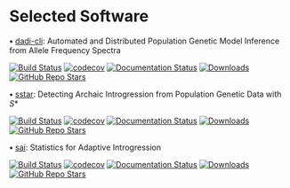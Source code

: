 # Selected Software

<strong>•</strong> [dadi-cli](https://github.com/xin-huang/dadi-cli): Automated and Distributed Population Genetic Model Inference from Allele Frequency Spectra 

[![Build Status](https://img.shields.io/github/actions/workflow/status/xin-huang/dadi-cli/build.yml?branch=master&style=flat-square)](https://github.com/xin-huang/dadi-cli/actions)
[![codecov](https://img.shields.io/codecov/c/github/xin-huang/dadi-cli?token=GI66f4R3RF&style=flat-square)](https://codecov.io/gh/xin-huang/dadi-cli)
[![Documentation Status](https://img.shields.io/readthedocs/dadi-cli?style=flat-square)](https://dadi-cli.readthedocs.io/en/latest/?badge=latest)
[![Downloads](https://anaconda.org/conda-forge/dadi-cli/badges/downloads.svg)](https://anaconda.org/conda-forge/dadi-cli)
[![GitHub Repo Stars](https://img.shields.io/github/stars/xin-huang/dadi-cli)](https://github.com/xin-huang/dadi-cli)

<strong>•</strong> [sstar](https://github.com/xin-huang/sstar): Detecting Archaic Introgression from Population Genetic Data with *S**

[![Build Status](https://img.shields.io/github/actions/workflow/status/xin-huang/sstar/build.yml?branch=main&style=flat-square)](https://github.com/xin-huang/sstar/actions)
[![codecov](https://img.shields.io/codecov/c/github/xin-huang/sstar?style=flat-square)](https://app.codecov.io/gh/xin-huang/sstar)
[![Documentation Status](https://img.shields.io/github/actions/workflow/status/xin-huang/sstar/pages/pages-build-deployment?style=flat-square&label=docs)](https://xin-huang.github.io/sstar)
[![Downloads](https://img.shields.io/pypi/dm/sstar?style=flat-square)](https://pypi.org/project/sstar/)
[![GitHub Repo Stars](https://img.shields.io/github/stars/xin-huang/sstar)](https://github.com/xin-huang/sstar)

<strong>•</strong> [sai](https://github.com/xin-huang/sai): Statistics for Adaptive Introgression

[![Build Status](https://img.shields.io/github/actions/workflow/status/xin-huang/sai/build.yaml?branch=main&style=flat-square)](https://github.com/xin-huang/sai/actions)
[![codecov](https://img.shields.io/codecov/c/github/xin-huang/sai?style=flat-square)](https://app.codecov.io/gh/xin-huang/sai)
[![Documentation Status](https://img.shields.io/github/actions/workflow/status/xin-huang/sai/pages/pages-build-deployment?style=flat-square&label=docs)](https://xin-huang.github.io/sai)
[![Downloads](https://img.shields.io/pypi/dm/sai-pg?style=flat-square)](https://pypi.org/project/sai-pg/)
[![GitHub Repo Stars](https://img.shields.io/github/stars/xin-huang/sai)](https://github.com/xin-huang/sai)
